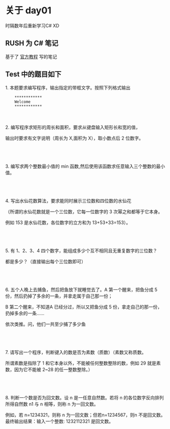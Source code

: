 # 关于 day01
时隔数年后重新学习C# XD <br />
## RUSH 为 C# 笔记
基于了 [官方教程](https://learn.microsoft.com/zh-cn/dotnet/csharp/tour-of-csharp/tutorials/) 写的笔记<br />
## Test 中的题目如下
1\. 本题要求编写程序，输出指定的带框文字。按照下列格式输出

        ************
        Welcome
        ************
<br /><br />
2. 编写程序求矩形的周长和面积，要求从键盘输入矩形长和宽的值，

输出时要求有文字说明（周长为 X,面积为 X），取小数点后 2 位数字。
<br /><br /><br /><br /><br />
3. 编写求两个整数最小值的 min 函数,然后使用该函数求任意输入三个整数的最小值。
<br /><br /><br /><br /><br />
4. 写出水仙花数算法，要求能同时展示三位数和四位数的水仙花

（所谓的水仙花数就是一个三位数，它每一位数字的 3 次幂之和都等于它本身。

例如 153 是水仙花数，各位数字的立方和为 13+53+33=153）。
<br /><br /><br /><br /><br />
5. 有 1、2、3、4 四个数字，能组成多少个互不相同且无重复数字的三位数？

都是多少？（直接输出每个三位数即可）
<br /><br /><br /><br /><br />
6. 五个人晚上去捕鱼，然后把鱼放下就睡觉去了。A 第一个醒来，把鱼分成 5份，然后扔掉了多余的一条，并拿走属于自己那一份；

B 第二个醒来，不知道A 已经分过，所以又把鱼分成 5 份，拿走自己的那一份，扔掉多余的一条……

依次类推。问，他们一共至少捕了多少鱼
<br /><br /><br /><br /><br />
7. 请写出一个程序，判断键入的数是否为素数（质数）（素数又称质数。

所谓素数是指除了 1 和它本身以外，不能被任何整数整除的数，例如 29 就是素数，因为它不能被 2~28 的任一整数整除。）
<br /><br /><br /><br /><br />
8. 判断一个数是否为回文数。设 n 是一任意自然数。若将 n 的各位数字反向排列所得自然数 n1 与 n 相等，则称 n 为一回文数。

例如，若 n=1234321，则称 n 为一回文数；但若n=1234567，则n 不是回文数。最终输出结果：输入一个整数: 1232112321 是回文数。
